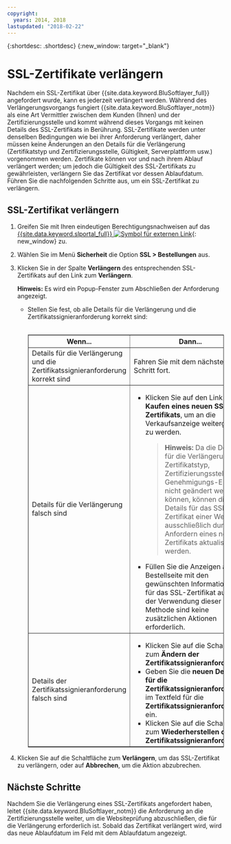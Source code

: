 ```yaml
---
copyright:
  years: 2014, 2018
lastupdated: "2018-02-22"
---
```


{:shortdesc: .shortdesc}
{:new_window: target="_blank"}

# SSL-Zertifikate verlängern

Nachdem ein SSL-Zertifikat über {{site.data.keyword.BluSoftlayer_full}} angefordert wurde, kann es jederzeit verlängert werden. Während des Verlängerungsvorgangs fungiert {{site.data.keyword.BluSoftlayer_notm}} als eine Art Vermittler zwischen dem Kunden (Ihnen) und der Zertifizierungsstelle und kommt während dieses Vorgangs mit keinen Details des SSL-Zertifikats in Berührung. SSL-Zertifikate werden unter denselben Bedingungen wie bei ihrer Anforderung verlängert, daher müssen keine Änderungen an den Details für die Verlängerung (Zertifikatstyp und Zertifizierungsstelle, Gültigkeit, Serverplattform usw.) vorgenommen werden. Zertifikate können vor und nach ihrem Ablauf verlängert werden; um jedoch die Gültigkeit des SSL-Zertifikats zu gewährleisten, verlängern Sie das Zertifikat vor dessen Ablaufdatum. Führen Sie die nachfolgenden Schritte aus, um ein SSL-Zertifikat zu verlängern.

## SSL-Zertifikat verlängern

1. Greifen Sie mit Ihren eindeutigen Berechtigungsnachweisen auf das [{{site.data.keyword.slportal_full}} ![Symbol für externen Link](../../icons/launch-glyph.svg "Symbol für externen Link")](https://control.softlayer.com/){: new_window} zu.
2. Wählen Sie im Menü **Sicherheit** die Option **SSL > Bestellungen** aus.
3. Klicken Sie in der Spalte **Verlängern** des entsprechenden SSL-Zertifikats auf den Link zum **Verlängern**.

   **Hinweis:** Es wird ein Popup-Fenster zum Abschließen der Anforderung angezeigt.  
   * Stellen Sie fest, ob alle Details für die Verlängerung und die Zertifikatssignieranforderung korrekt sind:<br /><br /><table border="1"><tr><th>Wenn...</th><th>Dann...</th></tr><tr><td>Details für die Verlängerung und die Zertifikatssignieranforderung korrekt sind</td><td>Fahren Sie mit dem nächsten Schritt fort.</td></tr><tr><td>Details für die Verlängerung falsch sind</td><td><ul><li>Klicken Sie auf den Link zum <strong>Kaufen eines neuen SSL-Zertifikats</strong>, um an die Verkaufsanzeige weitergeleitet zu werden.<br /><blockquote><strong>Hinweis:</strong> Da die Details für die Verlängerung, wie Zertifikatstyp, Zertifizierungsstelle und Genehmigungs-E-Mail, nicht geändert werden können, können die Details für das SSL-Zertifikat einer Website ausschließlich durch das Anfordern eines neuen Zertifikats aktualisiert werden.</blockquote></li><li>Füllen Sie die Anzeigen auf der Bestellseite mit den gewünschten Informationen für das SSL-Zertifikat aus. Bei der Verwendung dieser Methode sind keine zusätzlichen Aktionen erforderlich.</li></ul></td></tr><tr><td>Details der Zertifikatssignieranforderung falsch sind</td><td><ul><li>Klicken Sie auf die Schaltfläche zum **Ändern der Zertifikatssignieranforderung**.</li><li>Geben Sie die **neuen Details für die Zertifikatssignieranforderung** im Textfeld für die **Zertifikatssignieranforderung** ein.</li><li>Klicken Sie auf die Schaltfläche zum **Wiederherstellen der Zertifikatssignieranforderung**.</li></ul></td></tr></table>
4. Klicken Sie auf die Schaltfläche zum **Verlängern**, um das SSL-Zertifikat zu verlängern, oder auf **Abbrechen**, um die Aktion abzubrechen.

## Nächste Schritte

Nachdem Sie die Verlängerung eines SSL-Zertifikats angefordert haben, leitet {{site.data.keyword.BluSoftlayer_notm}} die Anforderung an die Zertifizierungsstelle weiter, um die Websiteprüfung abzuschließen, die für die Verlängerung erforderlich ist. Sobald das Zertifikat verlängert wird, wird das neue Ablaufdatum im Feld mit dem Ablaufdatum angezeigt.
